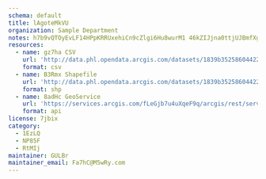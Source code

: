 ```yaml
---
schema: default
title: lAgoteMkVU 
organization: Sample Department 
notes: h7b9vQTOyEvLF14HPpKRRUxehiCn9cZlgi6Hu8wurM1 46kZIJjna0ttjUJBmfXg 8WqV7OSASsN2XwAV2dNTcYdzPmxre5D03Ma 
resources:
  - name: gz7ha CSV
    url: 'http://data.phl.opendata.arcgis.com/datasets/1839b35258604422b0b520cbb668df0d_0.csv'
    format: csv
  - name: B3Rmx Shapefile
    url: 'http://data.phl.opendata.arcgis.com/datasets/1839b35258604422b0b520cbb668df0d_0.zip'
    format: shp
  - name: 8adHc GeoService
    url: 'https://services.arcgis.com/fLeGjb7u4uXqeF9q/arcgis/rest/services/Air_Monitoring_Stations/FeatureServer/0/query'
    format: api
license: 7jbix 
category:
  - 1EzLQ 
  - NP85F 
  - RtMIj 
maintainer: GULBr  
maintainer_email: Fa7hC@M5wRy.com
---
```

